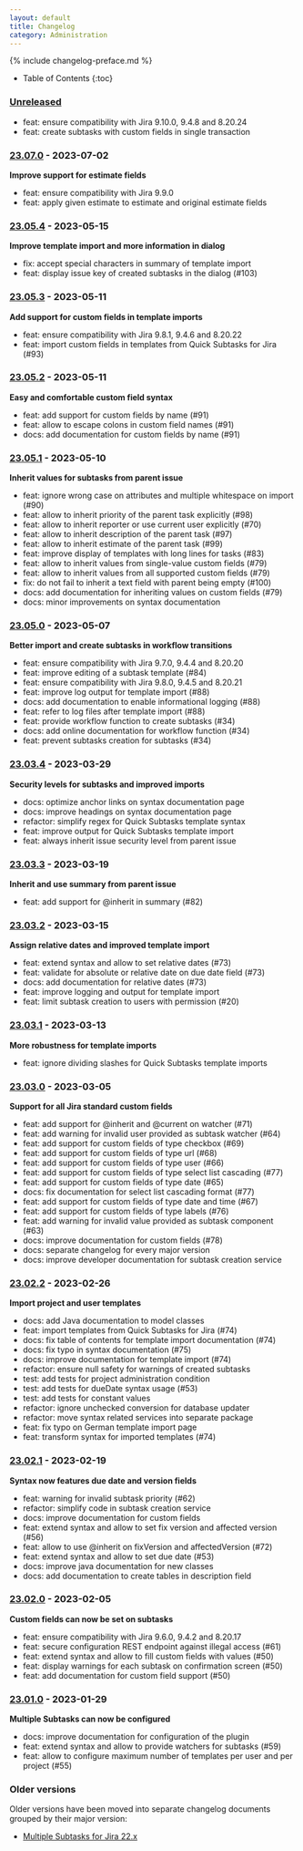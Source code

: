```yaml
---
layout: default
title: Changelog
category: Administration
---
```


{% include changelog-preface.md %}

* Table of Contents
{:toc}

### [Unreleased]

* feat: ensure compatibility with Jira 9.10.0, 9.4.8 and 8.20.24
* feat: create subtasks with custom fields in single transaction

### [23.07.0] - 2023-07-02

**Improve support for estimate fields**

* feat: ensure compatibility with Jira 9.9.0
* feat: apply given estimate to estimate and original estimate fields

### [23.05.4] - 2023-05-15

**Improve template import and more information in dialog**

* fix: accept special characters in summary of template import
* feat: display issue key of created subtasks in the dialog (#103)

### [23.05.3] - 2023-05-11

**Add support for custom fields in template imports**

* feat: ensure compatibility with Jira 9.8.1, 9.4.6 and 8.20.22
* feat: import custom fields in templates from Quick Subtasks for Jira (#93)

### [23.05.2] - 2023-05-11

**Easy and comfortable custom field syntax**

* feat: add support for custom fields by name (#91)
* feat: allow to escape colons in custom field names (#91)
* docs: add documentation for custom fields by name (#91)

### [23.05.1] - 2023-05-10

**Inherit values for subtasks from parent issue**

* feat: ignore wrong case on attributes and multiple whitespace on import (#90)
* feat: allow to inherit priority of the parent task explicitly (#98)
* feat: allow to inherit reporter or use current user explicitly (#70)
* feat: allow to inherit description of the parent task (#97)
* feat: allow to inherit estimate of the parent task (#99)
* feat: improve display of templates with long lines for tasks (#83)
* feat: allow to inherit values from single-value custom fields (#79)
* feat: allow to inherit values from all supported custom fields (#79)
* fix: do not fail to inherit a text field with parent being empty (#100)
* docs: add documentation for inheriting values on custom fields (#79)
* docs: minor improvements on syntax documentation

### [23.05.0] - 2023-05-07

**Better import and create subtasks in workflow transitions**

* feat: ensure compatibility with Jira 9.7.0, 9.4.4 and 8.20.20
* feat: improve editing of a subtask template (#84)
* feat: ensure compatibility with Jira 9.8.0, 9.4.5 and 8.20.21
* feat: improve log output for template import (#88)
* docs: add documentation to enable informational logging (#88)
* feat: refer to log files after template import (#88)
* feat: provide workflow function to create subtasks (#34)
* docs: add online documentation for workflow function (#34)
* feat: prevent subtasks creation for subtasks (#34)

### [23.03.4] - 2023-03-29

**Security levels for subtasks and improved imports**

* docs: optimize anchor links on syntax documentation page
* docs: improve headings on syntax documentation page
* refactor: simplify regex for Quick Subtasks template syntax
* feat: improve output for Quick Subtasks template import
* feat: always inherit issue security level from parent issue

### [23.03.3] - 2023-03-19

**Inherit and use summary from parent issue**

* feat: add support for @inherit in summary (#82)

### [23.03.2] - 2023-03-15

**Assign relative dates and improved template import**

* feat: extend syntax and allow to set relative dates (#73)
* feat: validate for absolute or relative date on due date field (#73)
* docs: add documentation for relative dates (#73)
* feat: improve logging and output for template import
* feat: limit subtask creation to users with permission (#20)

### [23.03.1] - 2023-03-13

**More robustness for template imports**

* feat: ignore dividing slashes for Quick Subtasks template imports 

### [23.03.0] - 2023-03-05

**Support for all Jira standard custom fields**

* feat: add support for @inherit and @current on watcher (#71)
* feat: add warning for invalid user provided as subtask watcher (#64)
* feat: add support for custom fields of type checkbox (#69)
* feat: add support for custom fields of type url (#68)
* feat: add support for custom fields of type user (#66)
* feat: add support for custom fields of type select list cascading (#77)
* feat: add support for custom fields of type date (#65)
* docs: fix documentation for select list cascading format (#77)
* feat: add support for custom fields of type date and time (#67)
* feat: add support for custom fields of type labels (#76)
* feat: add warning for invalid value provided as subtask component (#63)
* docs: improve documentation for custom fields (#78)
* docs: separate changelog for every major version
* docs: improve developer documentation for subtask creation service

### [23.02.2] - 2023-02-26

**Import project and user templates**

* docs: add Java documentation to model classes
* feat: import templates from Quick Subtasks for Jira (#74)
* docs: fix table of contents for template import documentation (#74)
* docs: fix typo in syntax documentation (#75)
* docs: improve documentation for template import (#74)
* refactor: ensure null safety for warnings of created subtasks
* test: add tests for project administration condition
* test: add tests for dueDate syntax usage (#53)
* test: add tests for constant values
* refactor: ignore unchecked conversion for database updater
* refactor: move syntax related services into separate package
* feat: fix typo on German template import page
* feat: transform syntax for imported templates (#74)

### [23.02.1] - 2023-02-19

**Syntax now features due date and version fields**

* feat: warning for invalid subtask priority (#62)
* refactor: simplify code in subtask creation service
* docs: improve documentation for custom fields
* feat: extend syntax and allow to set fix version and affected version (#56)
* feat: allow to use @inherit on fixVersion and affectedVersion (#72)
* feat: extend syntax and allow to set due date (#53)
* docs: improve java documentation for new classes
* docs: add documentation to create tables in description field

### [23.02.0] - 2023-02-05

**Custom fields can now be set on subtasks**

* feat: ensure compatibility with Jira 9.6.0, 9.4.2 and 8.20.17
* feat: secure configuration REST endpoint against illegal access (#61)
* feat: extend syntax and allow to fill custom fields with values (#50)
* feat: display warnings for each subtask on confirmation screen (#50)
* feat: add documentation for custom field support (#50)

### [23.01.0] - 2023-01-29

**Multiple Subtasks can now be configured**

* docs: improve documentation for configuration of the plugin
* feat: extend syntax and allow to provide watchers for subtasks (#59)
* feat: allow to configure maximum number of templates per user and per project (#55)

### Older versions

Older versions have been moved into separate changelog documents grouped by their major version:

* [Multiple Subtasks for Jira 22.x](/changelog-22x)

[Unreleased]: https://github.com/codescape/jira-multiple-subtasks/compare/23.07.0...HEAD
[23.07.0]: https://github.com/codescape/jira-multiple-subtasks/compare/23.05.5...23.07.0
[23.05.4]: https://github.com/codescape/jira-multiple-subtasks/compare/23.05.3...23.05.4
[23.05.3]: https://github.com/codescape/jira-multiple-subtasks/compare/23.05.2...23.05.3
[23.05.2]: https://github.com/codescape/jira-multiple-subtasks/compare/23.05.1...23.05.2
[23.05.1]: https://github.com/codescape/jira-multiple-subtasks/compare/23.05.0...23.05.1
[23.05.0]: https://github.com/codescape/jira-multiple-subtasks/compare/23.03.4...23.05.0
[23.03.4]: https://github.com/codescape/jira-multiple-subtasks/compare/23.03.3...23.03.4
[23.03.3]: https://github.com/codescape/jira-multiple-subtasks/compare/23.03.2...23.03.3
[23.03.2]: https://github.com/codescape/jira-multiple-subtasks/compare/23.03.1...23.03.2
[23.03.1]: https://github.com/codescape/jira-multiple-subtasks/compare/23.03.0...23.03.1
[23.03.0]: https://github.com/codescape/jira-multiple-subtasks/compare/23.02.2...23.03.0
[23.02.2]: https://github.com/codescape/jira-multiple-subtasks/compare/23.02.1...23.02.2
[23.02.1]: https://github.com/codescape/jira-multiple-subtasks/compare/23.02.0...23.02.1
[23.02.0]: https://github.com/codescape/jira-multiple-subtasks/compare/23.01.0...23.02.0
[23.01.0]: https://github.com/codescape/jira-multiple-subtasks/compare/22.12.0...23.01.0
